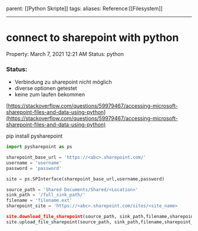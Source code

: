 parent: [[Python Skripte]]
tags:
aliases: 
Reference:[[Filesystem]]

---
# connect to sharepoint with python

Property: March 7, 2021 12:21 AM
Status: python

### Status:

- Verbindung zu sharepoint nicht möglich
- diverse optionen getestet
- keine zum laufen bekommen

[https://stackoverflow.com/questions/59979467/accessing-microsoft-sharepoint-files-and-data-using-python](https://stackoverflow.com/questions/59979467/accessing-microsoft-sharepoint-files-and-data-using-python)

pip install pysharepoint

```python
import pysharepoint as ps

sharepoint_base_url = 'https://<abc>.sharepoint.com/'
username = 'username'
password = 'password'

site = ps.SPInterface(sharepoint_base_url,username,password)

source_path = 'Shared Documents/Shared/<Location>'
sink_path = '/full_sink_path/'
filename = 'filename.ext'
sharepoint_site = 'https://<abc>.sharepoint.com/sites/<site_name>

site.download_file_sharepoint(source_path, sink_path,filename,sharepoint_site)
site.upload_file_sharepoint(source_path, sink_path,filename,sharepoint_site)
```